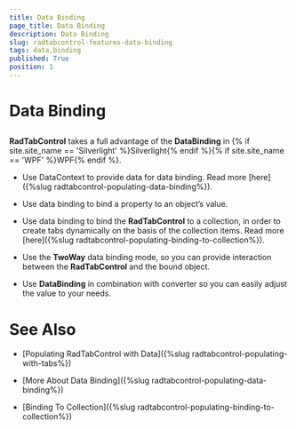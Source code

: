 ```yaml
---
title: Data Binding
page_title: Data Binding
description: Data Binding
slug: radtabcontrol-features-data-binding
tags: data,binding
published: True
position: 1
---
```


# Data Binding



## 

__RadTabControl__ takes a full advantage of the __DataBinding__ in {% if site.site_name == 'Silverlight' %}Silverlight{% endif %}{% if site.site_name == 'WPF' %}WPF{% endif %}.

* Use DataContext to provide data for data binding. Read more [here]({%slug radtabcontrol-populating-data-binding%}). 

* Use data binding to bind a property to an object’s value. 

* Use data binding to bind the __RadTabControl__ to a collection, in order to create tabs dynamically on the basis of the collection items. Read more [here]({%slug radtabcontrol-populating-binding-to-collection%}). 
          

* Use the __TwoWay__ data binding mode, so you can provide interaction between the __RadTabControl__ and the bound object. 

* Use __DataBinding__ in combination with converter so you can easily adjust the value to your needs. 
          

# See Also

 * [Populating RadTabControl with Data]({%slug radtabcontrol-populating-with-tabs%})

 * [More About Data Binding]({%slug radtabcontrol-populating-data-binding%})

 * [Binding To Collection]({%slug radtabcontrol-populating-binding-to-collection%})
